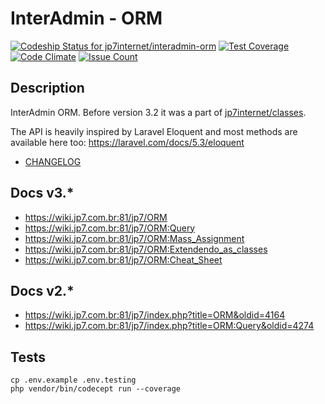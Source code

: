 # InterAdmin - ORM

[![Codeship Status for jp7internet/interadmin-orm](https://app.codeship.com/projects/499ecbb0-6e29-0134-13c6-7239a098062c/status?branch=master)](https://app.codeship.com/projects/177757)
[![Test Coverage](https://codeclimate.com/repos/57f6a615e61159361f001150/badges/0c21df38f69c1c472f33/coverage.svg)](https://codeclimate.com/repos/57f6a615e61159361f001150/coverage)
[![Code Climate](https://codeclimate.com/repos/57f6a615e61159361f001150/badges/0c21df38f69c1c472f33/gpa.svg)](https://codeclimate.com/repos/57f6a615e61159361f001150/feed)
[![Issue Count](https://codeclimate.com/repos/57f6a615e61159361f001150/badges/0c21df38f69c1c472f33/issue_count.svg)](https://codeclimate.com/repos/57f6a615e61159361f001150/feed)

## Description

InterAdmin ORM. Before version 3.2 it was a part of [jp7internet/classes](https://github.com/jp7internet/classes).

The API is heavily inspired by Laravel Eloquent and most methods are available here too: https://laravel.com/docs/5.3/eloquent

* [CHANGELOG](CHANGELOG.md)

## Docs v3.*

* https://wiki.jp7.com.br:81/jp7/ORM
* https://wiki.jp7.com.br:81/jp7/ORM:Query
* https://wiki.jp7.com.br:81/jp7/ORM:Mass_Assignment
* https://wiki.jp7.com.br:81/jp7/ORM:Extendendo_as_classes
* https://wiki.jp7.com.br:81/jp7/ORM:Cheat_Sheet

## Docs v2.*

* https://wiki.jp7.com.br:81/jp7/index.php?title=ORM&oldid=4164
* https://wiki.jp7.com.br:81/jp7/index.php?title=ORM:Query&oldid=4274

## Tests

```
cp .env.example .env.testing
php vendor/bin/codecept run --coverage
```
